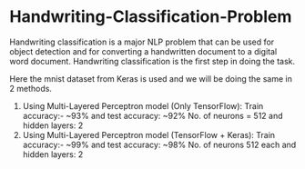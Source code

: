 # Handwriting-Classification-Problem
Handwriting classification is a major NLP problem that can be used for object detection and for converting a handwritten document to a digital word document. Handwriting classification is the first step in doing the task. 

Here the mnist dataset from Keras is used and we will be doing the same in 2 methods. 
1. Using Multi-Layered Perceptron model (Only TensorFlow): Train accuracy:- ~93% and test accuracy: ~92% No. of neurons = 512 and hidden layers: 2
2. Using Multi-Layered Perceptron model (TensorFlow + Keras): Train accuracy:- ~99% and test accuracy: ~98% No. of neurons 512 each and hidden layers: 2
